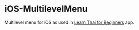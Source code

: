 iOS-MultilevelMenu
==================

Multilevel menu for iOS as used in [Learn Thai for Beginners](https://geo.itunes.apple.com/fi/app/learn-thai-for-beginners/id1002089794?mt=8&uo=6) app.
